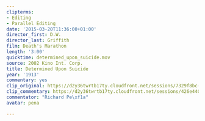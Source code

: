```yaml
---
clipterms:
- Editing
- Parallel Editing
date: '2015-03-20T11:36:00+01:00'
director_first: D.W.
director_last: Griffith
film: Death's Marathon
length: '3:00'
quicktime: determined_upon_suicide.mov
source: 2002 Kino Int. Corp.
title: Determined Upon Suicide
year: '1913'
commentary: yes
clip_original: https://d2y36twrtb17ty.cloudfront.net/sessions/7329f8bc-9d41-4ca5-a538-ae31015c1f72/6c9c62c1-6768-4583-8496-ae31015c1f7a-c82a2bbe-837a-444b-a6bb-ae31015c72a5.mp4
clip_commentary: https://d2y36twrtb17ty.cloudfront.net/sessions/426e4402-39ff-4bbe-8d86-ae31015c22ce/be1f1551-7366-40cb-83d7-ae31015c22d7-163f77c1-03f3-4f07-88b4-ae31015c6cfb.mp4
commentator: "Richard Pe\xf1a"
avatar: pena

---
```

